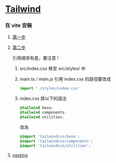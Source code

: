 # [Tailwind](https://tailwindcss.com/docs/guides)


### 在 vite 安裝

1. [第一步](https://tailwindcss.com/docs/guides/vite)
1. [第二步](https://tailwindcss.com/docs/using-with-preprocessors)
    
    引用順序有差，要注意 !

    1. src/index.css 移至 src/styles/ 中
    1. main.ts / main.js 引用 index.css 的路徑要改成

        ```ts
        import './styles/index.css'
        ```
    1. index.css 將以下的語法

        ```css
        @tailwind base;
        @tailwind components;
        @tailwind utilities;
        ```

        改為

        ```css
        @import 'tailwindcss/base';
        @import 'tailwindcss/components';
        @import 'tailwindcss/utilities';
        ```

1. [nesting](https://tailwindcss.com/docs/using-with-preprocessors#nesting)
